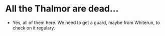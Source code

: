 # All the Thalmor are dead...
- Yes, all of them here. We need to get a guard, maybe from Whiterun, to check on it regulary.
